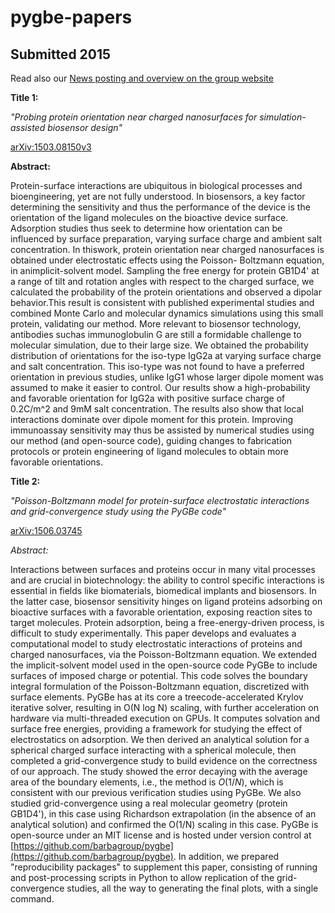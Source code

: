# pygbe-papers

## Submitted 2015

Read also our [News posting and overview on the group website](http://lorenabarba.com/news/probing-protein-orientation-near-charged-surfaces/)

**Title 1:**

*"Probing protein orientation near charged nanosurfaces for  simulation-assisted biosensor design"*

[arXiv:1503.08150v3](http://arxiv.org/abs/1503.08150v3)

**Abstract:**

Protein-surface interactions are ubiquitous in biological processes and bioengineering, 
yet are not fully understood. In biosensors, a key factor determining the sensitivity and 
thus the performance of the device is the orientation of the ligand molecules on the bioactive 
device surface. Adsorption studies thus seek to determine how orientation can be influenced by 
surface preparation, varying surface charge and ambient salt concentration. In thiswork, protein 
orientation near charged nanosurfaces is obtained under electrostatic effects using the Poisson-
Boltzmann equation, in animplicit-solvent model. Sampling the free energy for protein GB1D4' at 
a range of tilt and rotation angles with respect to the charged surface, we calculated the 
probability of the protein orientations and observed a dipolar behavior.This result is consistent 
with published experimental studies and combined Monte Carlo and molecular dynamics simulations 
using this small protein, validating our method. More relevant to biosensor technology, antibodies 
suchas immunoglobulin G are still a formidable challenge to molecular simulation, due to their 
large size. We obtained the probability distribution of orientations for the iso-type IgG2a at 
varying surface charge and salt concentration. This iso-type was not found to have a preferred 
orientation in previous studies, unlike IgG1 whose larger dipole moment was assumed to make it 
easier to control. Our results show a high-probability and favorable orientation for IgG2a with 
positive surface charge of 0.2C/m^2 and 9mM salt concentration. The results also show that local 
interactions dominate over dipole moment for this protein. Improving immunoassay sensitivity may 
thus be assisted by numerical studies using our method (and open-source code), guiding changes to 
fabrication protocols or protein engineering of ligand molecules to obtain more favorable orientations.

**Title 2:**

*"Poisson-Boltzmann model for protein-surface electrostatic interactions and grid-convergence study using the PyGBe code"*

[arXiv:1506.03745](http://arxiv.org/abs/1506.03745v1)

*Abstract:*

Interactions between surfaces and proteins occur in many vital processes and are crucial in biotechnology: the ability to control specific interactions is essential in fields like biomaterials, biomedical implants and biosensors. In the latter case, biosensor sensitivity hinges on ligand proteins adsorbing on bioactive surfaces with a favorable orientation, exposing reaction sites to target molecules.
Protein adsorption, being a free-energy-driven process, is difficult to study experimentally. This paper develops and evaluates a computational model to study electrostatic interactions of proteins and charged nanosurfaces, via the Poisson-Boltzmann equation.
We extended the implicit-solvent model used in the open-source code PyGBe to include surfaces of imposed charge or potential. This code solves the boundary integral formulation of the Poisson-Boltzmann equation, discretized with surface elements. PyGBe has at its core a treecode-accelerated Krylov iterative solver, resulting in O(N log N) scaling, with further acceleration on hardware via multi-threaded execution on GPUs. It computes solvation and surface free energies, providing a framework for studying the effect of electrostatics on adsorption.
We then derived an analytical solution for a spherical charged surface interacting with a spherical molecule, then completed a grid-convergence study to build evidence on the correctness of our approach. The study showed the error decaying with the average area of the boundary elements, i.e., the method is $O(1/N)$, which is consistent with our previous verification studies using PyGBe.
We also studied grid-convergence using a real molecular geometry (protein GB1D4'), in this case using Richardson extrapolation (in the absence of an analytical solution) and confirmed the O(1/N) scaling in this case.
PyGBe is open-source under an MIT license and is hosted under version control at [https://github.com/barbagroup/pygbe](https://github.com/barbagroup/pygbe). In addition, we prepared "reproducibility packages"  to supplement this paper, consisting of running and post-processing scripts in Python to allow replication of the grid-convergence studies, all the way to generating the final plots, with a single command.
